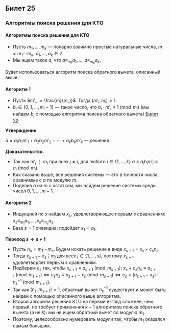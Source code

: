 ## Билет 25

### Алгоритмы поиска решения для КТО

#### Алгоритмы поиска решения для КТО

- Пусть $m_1, \ldots, m_k$ — попарно взаимно простые натуральные числа, $m = m_1 \cdots m_k$, $a_1, \ldots, a_k \in \mathbb{Z}$.
- Мы ищем такое $a$, что $a \equiv_{m_1} a_1, \ldots, a \equiv_{m_k} a_k$.

Будет использоваться алгоритм поиска обратного вычета, описанный выше.

#### Алгоритм 1

- Пусть $m'_i = \frac{m}{m_i}$. Тогда $(m'_i, m_i) = 1$.
- $b_i \in \{0, 1, \ldots, m_i - 1\}$ — такое число, что $b_i \cdot m'_i \equiv 1 \pmod{m_i}$ (мы найдем $b_i$ с помощью алгоритма поиска обратного вычета) [Билет 22](#Билет-22).

**Утверждение**

$a = a_1 b_1 m'_1 + a_2 b_2 m'_2 + \cdots + a_k b_k m'_k$ — решение.

**Доказательство.**

- Так как $m'_j \ \vdots \ m_i$ при всех $j \neq i$, для любого $i \in \{1, \ldots, k\}$ $a \equiv a_i b_i m'_i \equiv a_i \pmod{m_i}$.
- Как сказано выше, все решения системы — это в точности числа, сравнимые с $a$ по модулю $m$.
- Поделив $a$ на $m$ с остатком, мы найдем решение системы среди чисел $0, 1, \ldots, m - 1$.

#### Алгоритм 2

- Индукцией по $s$ найдем $x_s$, удовлетворяющее первым $s$ сравнениям: $x_s \equiv_{m_1} a_1, \ldots, x_s \equiv_{m_s} a_s$.
- База $s = 1$ очевидна: подойдет $x_1 = a_1$.

**Переход $s \rightarrow s + 1$**

- Пусть $n_s = m_1 \cdots m_s$. Будем искать решение в виде $x_{s+1} = x_s + c_s n_s$.
- Тогда $x_{s+1} - x_s \vdots m_j$ для всех $j \in \{1, \ldots, s\}$, поэтому $x_{s+1}$ удовлетворяет первым $s$ сравнениям.
- Подберем $c_s$ так, чтобы $x_{s+1} \equiv a_{s+1} \pmod{m_{s+1}}$: $x_s + c_s n_s \equiv a_{s+1} \pmod{m_{s+1}} \Leftrightarrow c_s n_s \equiv a_{s+1} - x_s \pmod{m_{s+1}} \Leftrightarrow c_s \equiv (a_{s+1} - x_s) \cdot n_s^{-1} \pmod{m_{s+1}}$.
- Так как $(n_s, m_{s+1}) = 1$, обратный вычет $n_s^{-1}$ существует и может быть найден с помощью описанного выше алгоритма.
- Второй алгоритм решения КТО на первый взгляд сложнее, чем первый, но требует применения $k - 1$ алгоритмов поиска обратного вычета (а не $k$): мы не ищем обратный вычет по модулю $m_1$.
- Поэтому, целесообразно нумеровать модули так, чтобы $m_1$ оказался самым большим.
